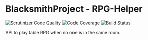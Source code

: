 # BlacksmithProject - RPG-Helper

[![Scrutinizer Code Quality](https://scrutinizer-ci.com/g/BlacksmithProject/rpgHelper-API/badges/quality-score.png?b=master)](https://scrutinizer-ci.com/g/BlacksmithProject/rpgHelper-API/?branch=master)
[![Code Coverage](https://scrutinizer-ci.com/g/BlacksmithProject/rpgHelper-API/badges/coverage.png?b=master)](https://scrutinizer-ci.com/g/BlacksmithProject/rpgHelper-API/?branch=master)
[![Build Status](https://scrutinizer-ci.com/g/BlacksmithProject/rpgHelper-API/badges/build.png?b=master)](https://scrutinizer-ci.com/g/BlacksmithProject/rpgHelper-API/build-status/master)

API to play table RPG when no one is in the same room.

